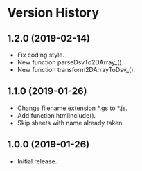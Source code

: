 # Version History

## 1.2.0 (2019-02-14)
- Fix coding style.
- New function parseDsvTo2DArray_().
- New function transform2DArrayToDsv_().

## 1.1.0 (2019-01-26)
- Change filename extension *.gs to *.js.
- Add function htmlInclude().
- Skip sheets with name already taken.


## 1.0.0 (2019-01-26)
- Initial release.
